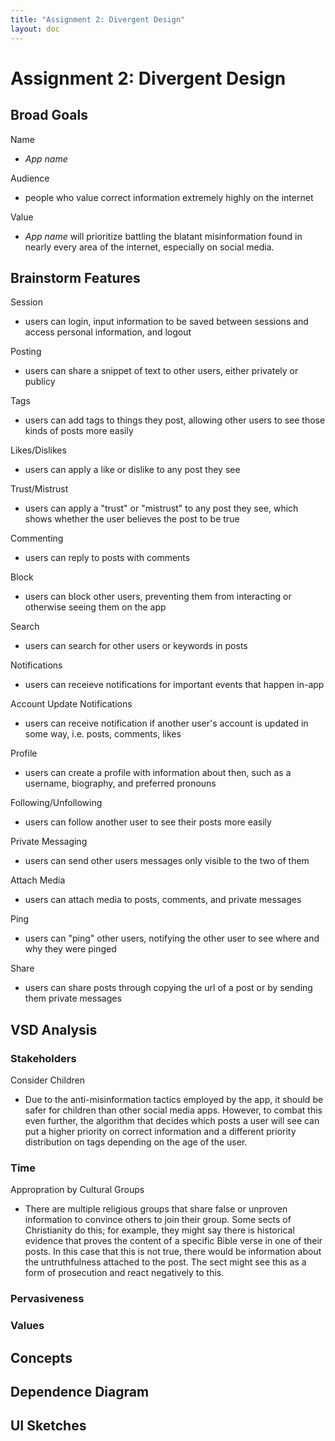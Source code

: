 ```yaml
---
title: "Assignment 2: Divergent Design"
layout: doc
---
```


# Assignment 2: Divergent Design

## Broad Goals

Name
- *App name*

Audience
- people who value correct information extremely highly on the internet

Value
- *App name* will prioritize battling the blatant misinformation found in nearly every area of the internet, especially on social media. 

## Brainstorm Features

Session
- users can login, input information to be saved between sessions and access personal information, and logout

Posting
- users can share a snippet of text to other users, either privately or publicy

Tags
- users can add tags to things they post, allowing other users to see those kinds of posts more easily

Likes/Dislikes
- users can apply a like or dislike to any post they see

Trust/Mistrust
- users can apply a "trust" or "mistrust" to any post they see, which shows whether the user believes the post to be true

Commenting
- users can reply to posts with comments

Block
- users can block other users, preventing them from interacting or otherwise seeing them on the app

Search
- users can search for other users or keywords in posts

Notifications
- users can receieve notifications for important events that happen in-app

Account Update Notifications
- users can receive notification if another user's account is updated in some way, i.e. posts, comments, likes

Profile
- users can create a profile with information about then, such as a username, biography, and preferred pronouns

Following/Unfollowing
- users can follow another user to see their posts more easily

Private Messaging
- users can send other users messages only visible to the two of them

Attach Media
- users can attach media to posts, comments, and private messages

Ping
- users can "ping" other users, notifying the other user to see where and why they were pinged

Share
- users can share posts through copying the url of a post or by sending them private messages

## VSD Analysis

### Stakeholders

Consider Children
- Due to the anti-misinformation tactics employed by the app, it should be safer for children than other social media apps. However, to combat this even further, the algorithm that decides which posts a user will see can put a higher priority on correct information and a different priority distribution on tags depending on the age of the user.

### Time

Appropration by Cultural Groups
- There are multiple religious groups that share false or unproven information to convince others to join their group. Some sects of Christianity do this; for example, they might say there is historical evidence that proves the content of a specific Bible verse in one of their posts. In this case that this is not true, there would be information about the untruthfulness attached to the post. The sect might see this as a form of prosecution and react negatively to this.

### Pervasiveness

### Values

## Concepts

## Dependence Diagram

## UI Sketches